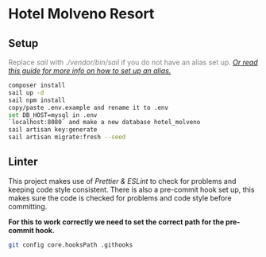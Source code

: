 # Hotel Molveno Resort

## Setup

<span style="color:grey">Replace <em>sail</em> with <em>./vendor/bin/sail</em> if you do not have an alias set up.</span> _[Or read this guide for more info on how to set up an alias.](https://linuxize.com/post/how-to-create-bash-aliases/ "I highly recommend setting up an alias")_

```bash
composer install
sail up -d
sail npm install
copy/paste .env.example and rename it to .env
set DB_HOST=mysql in .env
`localhost:8080` and make a new database hotel_molveno
sail artisan key:generate
sail artisan migrate:fresh --seed
```

## Linter

This project makes use of <em>Prettier & ESLint</em> to check for problems and keeping code style consistent. There is also a pre-commit hook set up, this makes sure the code is checked for problems and code style before committing.

**For this to work correctly we need to set the correct path for the pre-commit hook.**

```bash
git config core.hooksPath .githooks
```

